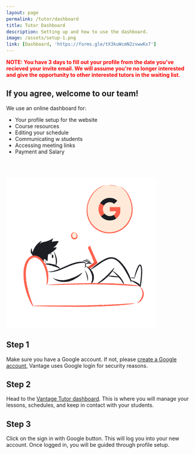 ```yaml
---
layout: page
permalink: /tutor/dashboard
title: Tutor Dashboard
description: Setting up and how to use the dashboard.
image: /assets/setup-1.png
link: [Dashboard, 'https://forms.gle/tX3kuWcmN2zvwwKx7']
---
```


<p style='color:red'><b>NOTE: You have 3 days to fill out your profile from the date you've recieved your invite email. We will assume you're no longer interested and give the opportunity to other interested tutors in the waiting list.</b></p>

## If you agree, welcome to our team!

We use an online dashboard for:
- Your profile setup for the website
- Course resources
- Editing your schedule
- Communicating w students
- Accessing meeting links
- Payment and Salary


<br><br>

<div class='flex'>
    <img src='/assets/setup-2.png'>
    <div style='width:500px;'>
        <h2>Step 1</h2>
        <p>Make sure you have a Google account. If not, please <a href='https://accounts.google.com/signup/v2/webcreateaccount?flowName=GlifWebSignIn&flowEntry=SignUp'>create a Google account</a>, Vantage uses Google login for security reasons.</p>
        <h2>Step 2</h2>
        <p>Head to the <a href="https://vantagetutoring.github.io/tutordashboard" target="_blank">Vantage Tutor dashboard</a>. This is where you will manage your lessons, schedules, and keep in contact with your students.</p>
        <h2>Step 3</h2>
        <p>Click on the sign in with Google button. This will log you into your new account. Once logged in, you will be guided through profile setup.</p>
    </div>
</div>